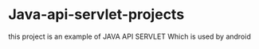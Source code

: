 # Java-api-servlet-projects

this project is an example of JAVA API SERVLET Which is used by android
